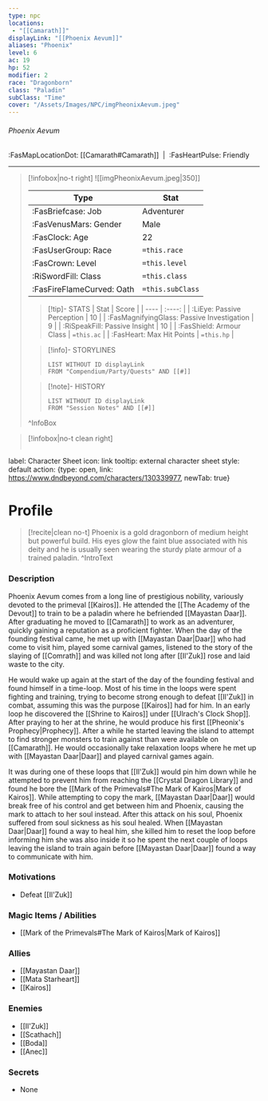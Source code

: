 ```yaml
---
type: npc
locations:
 - "[[Camarath]]"
displayLink: "[[Phoenix Aevum]]"
aliases: "Phoenix"
level: 6
ac: 19
hp: 52
modifier: 2
race: "Dragonborn"
class: "Paladin"
subClass: "Time"
cover: "/Assets/Images/NPC/imgPheonixAevum.jpeg"
---
```

###### Phoenix Aevum
<span class="sub2">:FasMapLocationDot: [[Camarath#Camarath]]&nbsp;&nbsp;|&nbsp;&nbsp;:FasHeartPulse: Friendly </span>
___

> [!infobox|no-t right]
> ![[imgPheonixAevum.jpeg|350]]
>
> | Type | Stat |
> | ---- | ---- |
> | :FasBriefcase: Job | Adventurer |
> | :FasVenusMars: Gender | Male |
> | :FasClock: Age | 22 |
> |  :FasUserGroup: Race |  `=this.race`|
> | :FasCrown: Level   | `=this.level` |
> | :RiSwordFill: Class |  `=this.class`|
> | :FasFireFlameCurved: Oath |  `=this.subClass`|
>
>> [!tip]- STATS
>> | Stat | Score |
>> | ---- | :----: |
>> | :LiEye: Passive Perception | 10 |
>> | :FasMagnifyingGlass: Passive Investigation | 9 |
>> | :RiSpeakFill: Passive Insight | 10 |
>> | :FasShield: Armour Class | `=this.ac` |
>> | :FasHeart: Max Hit Points | `=this.hp` |
>
>> [!info]- STORYLINES
>>```dataview
>>LIST WITHOUT ID displayLink
>>FROM "Compendium/Party/Quests" AND [[#]]
>
>>[!note]- HISTORY
>>```dataview
>>LIST WITHOUT ID displayLink
>>FROM "Session Notes" AND [[#]]
>
>^InfoBox

> [!infobox|no-t clean right]
>```meta-bind-button
label: Character Sheet
icon: link
tooltip: external character sheet
style: default
action: {type: open, link: https://www.dndbeyond.com/characters/130339977, newTab: true}


# Profile

> [!recite|clean no-t]
>	Phoenix is a gold dragonborn of medium height but powerful build. His eyes glow the faint blue associated with his deity and he is usually seen wearing the sturdy plate armour of a trained paladin. 
>^IntroText

### Description
Phoenix Aevum comes from a long line of prestigious nobility, variously devoted to the primeval [[Kairos]]. He attended the [[The Academy of the Devout]] to train to be a paladin where he befriended [[Mayastan Daar]]. After graduating he moved to [[Camarath]] to work as an adventurer, quickly gaining a reputation as a proficient fighter. When the day of the founding festival came, he met up with [[Mayastan Daar|Daar]] who had come to visit him, played some carnival games, listened to the story of the slaying of [[Comrath]] and was killed not long after [[Il'Zuk]] rose and laid waste to the city.

He would wake up again at the start of the day of the founding festival and found himself in a time-loop. Most of his time in the loops were spent fighting and training, trying to become strong enough to defeat [[Il'Zuk]] in combat, assuming this was the purpose [[Kairos]] had for him. In an early loop he discovered the [[Shrine to Kairos]] under [[Ulrach's Clock Shop]]. After praying to her at the shrine, he would produce his first [[Pheonix's Prophecy|Prophecy]]. After a while he started leaving the island to attempt to find stronger monsters to train against than were available on [[Camarath]]. He would occasionally take relaxation loops where he met up with [[Mayastan Daar|Daar]] and played carnival games again. 

It was during one of these loops that [[Il'Zuk]] would pin him down while he attempted to prevent him from reaching the [[Crystal Dragon Library]] and found he bore the [[Mark of the Primevals#The Mark of Kairos|Mark of Kairos]]. While attempting to copy the mark, [[Mayastan Daar|Daar]] would break free of his control and get between him and Phoenix, causing the mark to attach to her soul instead. After this attack on his soul, Phoenix suffered from soul sickness as his soul healed. When [[Mayastan Daar|Daar]] found a way to heal him, she killed him to reset the loop before informing him she was also inside it so he spent the next couple of loops leaving the island to train again before [[Mayastan Daar|Daar]] found a way to communicate with him.

### Motivations
- Defeat [[Il'Zuk]]

### Magic Items / Abilities
- [[Mark of the Primevals#The Mark of Kairos|Mark of Kairos]]

### Allies
- [[Mayastan Daar]]
- [[Mata Starheart]]
- [[Kairos]]

### Enemies
- [[Il'Zuk]]
- [[Scathach]]
- [[Boda]]
- [[Anec]]

### Secrets
- None

